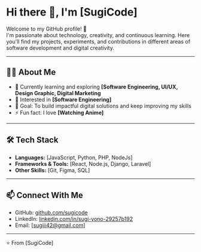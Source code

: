 # Hi there 👋, I'm [SugiCode]  

Welcome to my GitHub profile! 🚀  
I'm passionate about technology, creativity, and continuous learning. Here you'll find my projects, experiments, and contributions in different areas of software development and digital creativity.  

---

## 👨‍💻 About Me  
- 🌱 Currently learning and exploring **[Software Engineering, UI/UX, Design Graphic, Digital Marketing**  
- 💼 Interested in **[Software Engineering]**  
- 🎯 Goal: To build impactful digital solutions and keep improving my skills  
- ⚡ Fun fact: I love **[Watching Anime]**  

---

## 🛠️ Tech Stack  
- **Languages:** [JavaScript, Python, PHP, NodeJs]  
- **Frameworks & Tools:** [React, Node.js, Django, Laravel]  
- **Other Skills:** [Git, Figma, SQL]  

---

## 📫 Connect With Me  
- GitHub: [github.com/sugicode](https://github.com/sugicode)  
- LinkedIn: [linkedin.com/in/sugi-yono-29257b192](https://linkedin.com/in/sugi-yono-29257b192)  
- Email: [sugiii42@gmail.com]  

---

⭐️ From [SugiCode]  
